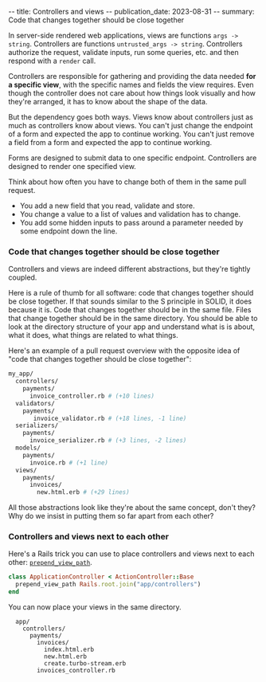 -- title: Controllers and views
-- publication_date: 2023-08-31
-- summary: Code that changes together should be close together

In server-side rendered web applications, views are functions `args -> string`. Controllers are functions `untrusted_args -> string`. Controllers authorize the request, validate inputs, run some queries, etc. and then respond with a `render` call.

Controllers are responsible for gathering and providing the data needed **for a specific view**, with the specific names and fields the view requires. Even though the controller does not care about how things look visually and how they're arranged, it has to know about the shape of the data.

But the dependency goes both ways. Views know about controllers just as much as controllers know about views.
You can't just change the endpoint of a form and expected the app to continue working.
You can't just remove a field from a form and expected the app to continue working.

Forms are designed to submit data to one specific endpoint.
Controllers are designed to render one specified view.

Think about how often you have to change both of them in the same pull request.

* You add a new field that you read, validate and store.
* You change a value to a list of values and validation has to change.
* You add some hidden inputs to pass around a parameter needed by some endpoint down the line.

### Code that changes together should be close together

Controllers and views are indeed different abstractions, but they're tightly coupled.

Here is a rule of thumb for all software: code that changes together should be close together. If that sounds similar to the S principle in SOLID, it does because it is. Code that changes together should be in the same file. Files that change together should be in the same directory. You should be able to look at the directory structure of your app and understand what is is about, what it does, what things are related to what things.

Here's an example of a pull request overview with the opposite idea of "code that changes together should be close together":

```bash
my_app/
  controllers/
    payments/
      invoice_controller.rb # (+10 lines)
  validators/
    payments/
       invoice_validator.rb # (+18 lines, -1 line)
  serializers/
    payments/
      invoice_serializer.rb # (+3 lines, -2 lines)
  models/
    payments/
      invoice.rb # (+1 line)
  views/
    payments/
      invoices/
        new.html.erb # (+29 lines)
```

All those abstractions look like they're about the same concept, don't they? Why do we insist in putting them so far apart from each other?

### Controllers and views next to each other

Here's a Rails trick you can use to place controllers and views next to each other: [`prepend_view_path`](https://api.rubyonrails.org/v7.0/classes/ActionView/ViewPaths/ClassMethods.html#method-i-prepend_view_path).

```ruby
class ApplicationController < ActionController::Base
  prepend_view_path Rails.root.join("app/controllers")
end
```

You can now place your views in the same directory.

```
  app/
    controllers/
      payments/
        invoices/
          index.html.erb
          new.html.erb
          create.turbo-stream.erb
        invoices_controller.rb
```
